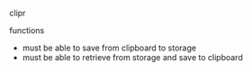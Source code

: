 
clipr 

functions

 - must be able to save from clipboard to storage
 - must be able to retrieve from storage and save to clipboard
 
